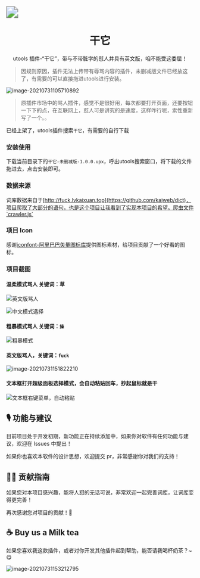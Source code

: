 <img src="http://img.oct1a.cn/20210731105923.png" style="zoom:200%;" />

<h1 style="text-align:center" >干它</h1>

<p  style="text-align:center"> utools 插件-“干它”，带与不带脏字的怼人并具有英文版，咱不能受这委屈！</p>

> 因规则原因，插件无法上传带有辱骂内容的插件，未删减版文件已经放这了，有需要的可以直接拖进utools进行安装。

![image-20210731105710892](http://img.oct1a.cn/20210731105718.png)

> 原插件市场中的骂人插件，感觉不是很好用，每次都要打开页面，还要按钮一下下的点，在互联网上，怼人可是讲究的是速度，这样咋行呢，索性重新写了一个。。

已经上架了，utools插件搜索`干它`，有需要的自行下载

### 安装使用

下载当前目录下的`干它-未删减版-1.0.0.upx`，呼出utools搜索窗口，将下载的文件拖进去，点击安装即可。



### 数据来源

词库数据来自于[http://fuck.lvkaixuan.top](https://github.com/kajweb/dict)，项目爬取了大部分的语句，也是这个项目让我看到了实现本项目的希望。爬虫文件`crawler.js`



### 项目 Icon

感谢[iconfont-阿里巴巴矢量图标库](https://www.iconfont.cn/)提供图标素材，给项目贡献了一个好看的图标。



### 项目截图

#### 温柔模式骂人 关键词：草

![英文版骂人](http://img.oct1a.cn/20210731151749.png)

![中文模式选择](http://img.oct1a.cn/20210731151525.png)



#### 粗暴模式骂人 关键词：`操`

![粗暴模式](http://img.oct1a.cn/20210731151546.png)

#### 英文版骂人，关键词：`fuck`

![image-20210731151822210](http://img.oct1a.cn/20210731151822.png)

#### 文本框打开超级面板选择模式，会自动粘贴回车，抄起鼠标就是干

![文本框右键菜单，自动粘贴](http://img.oct1a.cn/20210731151640.png)



## 🎙 功能与建议

目前项目处于开发初期，新功能正在持续添加中，如果你对软件有任何功能与建议，欢迎在 Issues 中提出！

如果你也喜欢本软件的设计思想，欢迎提交 pr，非常感谢你对我们的支持！



## 🏄‍♂️ 贡献指南

如果您对本项目感兴趣，能将人怼的无话可说，非常欢迎一起完善词库，让词库变得更完善！

再次感谢您对项目的贡献！🎉



## ☕️ Buy us a Milk tea

如果您喜欢我这款插件，或者对你开发其他插件起到帮助，能否请我喝杯奶茶？~😋

![image-20210731153212795](http://img.oct1a.cn/20210731153212.png)
